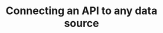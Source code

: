 ﻿---
title: "Connecting an API to any data source"
toc: true
tag: developers
category: "API Management"
---
